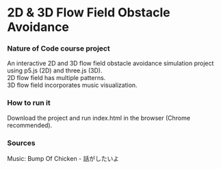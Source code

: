 # 2D & 3D Flow Field Obstacle Avoidance
### Nature of Code course project
An interactive 2D and 3D flow field obstacle avoidance simulation project using p5.js (2D) and three.js (3D). <br>
2D flow field has multiple patterns. <br>
3D flow field incorporates music visualization.

### How to run it
Download the project and run index.html in the browser (Chrome recommended).

### Sources
Music: Bump Of Chicken - 話がしたいよ
